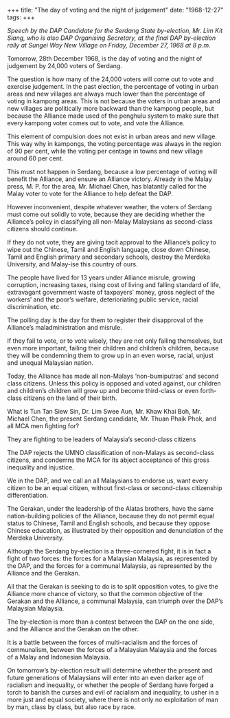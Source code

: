 +++ 
title: "The day of voting and the night of judgement"
date: "1968-12-27"
tags:
+++

_Speech by the DAP Candidate for the Serdang State by-election, Mr. Lim Kit Siang, who is also DAP Organising Secretary, at the final DAP by-election rally at Sungei Way New Village on Friday, December 27, 1968 at 8 p.m._

Tomorrow, 28th December 1968, is the day of voting and the night of judgement by 24,000 voters of Serdang.

The question is how many of the 24,000 voters will come out to vote and exercise judgement. In the past election, the percentage of voting in urban areas and new villages are always much lower than the percentage of voting in kampong areas. This is not because the voters in urban areas and new villages are politically more backward than the kampong people, but because the Alliance made used of the penghulu system to make sure that every kampong voter comes out to vote, and vote the Alliance.

This element of compulsion does not exist in urban areas and new village. This way why in kampongs, the voting percentage was always in the region of 90 per cent, while the voting per centage in towns and new village around 60 per cent.

This must not happen in Serdang, because a low percentage of voting will benefit the Alliance, and ensure an Alliance victory. Already in the Malay press, M. P. for the area, Mr. Michael Chen, has blatantly called for the Malay voter to vote for the Alliance to help defeat the DAP.</u>

However inconvenient, despite whatever weather, the voters of Serdang must come out solidly to vote, because they are deciding whether the Alliance’s policy in classifying all non-Malay Malaysians as second-class citizens should continue.

If they do not vote, they are giving tacit approval to the Alliance’s policy to wipe out the Chinese, Tamil and English language, close down Chinese, Tamil and English primary and secondary schools, destroy the Merdeka University, and Malay-ise this country of ours.

The people have lived for 13 years under Alliance misrule, growing corruption, increasing taxes, rising cost of living and falling standard of life, extravagant government waste of taxpayers’ money, gross neglect of the workers’ and the poor’s welfare, deterioriating public service, racial discrimination, etc.

The polling day is the day for them to register their disapproval of the Alliance’s maladministration and misrule.

If they fail to vote, or to vote wisely, they are not only failing themselves, but even more important, failing their children and children’s children, because they will be condemning them to grow up in an even worse, racial, unjust and unequal Malaysian nation.

Today, the Alliance has made all non-Malays ‘non-bumiputras’ and second class citizens. Unless this policy is opposed and voted against, our children and children’s children will grow up and become third-class or even forth-class citizens on the land of their birth.

What is Tun Tan Siew Sin, Dr. Lim Swee Aun, Mr. Khaw Khai Boh, Mr. Michael Chen, the present Serdang candidate, Mr. Thuan Phaik Phok, and all MCA men fighting for?

They are fighting to be leaders of Malaysia’s second-class citizens

The DAP rejects the UMNO classification of non-Malays as second-class citizens, and condemns the MCA for its abject acceptance of this gross inequality and injustice.

We in the DAP, and we call an all Malaysians to endorse us, want every citizen to be an equal citizen, without first-class or second-class citizenship differentiation.

The Gerakan, under the leadership of the Alatas brothers, have the same nation-building policies of the Alliance, because they do not permit equal status to Chinese, Tamil and English schools, and because they oppose Chinese education, as illustrated by their opposition and denunciation of the Merdeka University.

Although the Serdang by-election is a three-cornered fight, it is in fact a fight of two forces: the forces for a Malaysian Malaysia, as represented by the DAP, and the forces for a communal Malaysia, as represented by the Alliance and the Gerakan.

All that the Gerakan is seeking to do is to split opposition votes, to give the Alliance more chance of victory, so that the common objective of the Gerakan and the Alliance, a communal Malaysia, can triumph over the DAP’s Malaysian Malaysia.

The by-election is more than a contest between the DAP on the one side, and the Alliance and the Gerakan on the other. 

It is a battle between the forces of multi-racialism and the forces of communalism, between the forces of a Malaysian Malaysia and the forces of a Malay and Indonesian Malaysia.

On tomorrow’s by-election result will determine whether the present and future generations of Malaysians will enter into an even darker age of racialism and inequality, or whether the people of Serdang have forged a torch to banish the curses and evil of racialism and inequality, to usher in a more just and equal society, where there is not only no exploitation of man by man, class by class, but also race by race.
 
